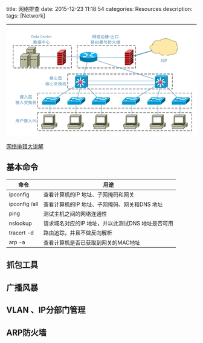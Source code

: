 title: 网络排查
date: 2015-12-23 11:18:54
categories: Resources
description:
tags: [Network]

---

![](https://raw.githubusercontent.com/sunblognuke/resources/master/hexo/network_topology.jpg)

[网络排错大讲解](http://xpleaf.blog.51cto.com/9315560/1689438)

## 基本命令

| 命令              | 用途                                  |
| ------------------|-------------------------------------|
| ipconfig          | 查看计算机的IP 地址、子网掩码和网关   |
| ipconfig /all     | 查看计算机的IP 地址、子网掩码、网关和DNS 地址   |
| ping     | 测试主机之间的网络连通性   |
| nslookup     | 请求域名对应的IP 地址，并以此测试DNS 地址是否可用   |
| tracert -d     | 路由追踪，并且不做反向解析   |
| arp -a     | 查看计算机是否已获取到网关的MAC地址   |


## 抓包工具

## 广播风暴

## VLAN 、IP分部门管理

## ARP防火墙
